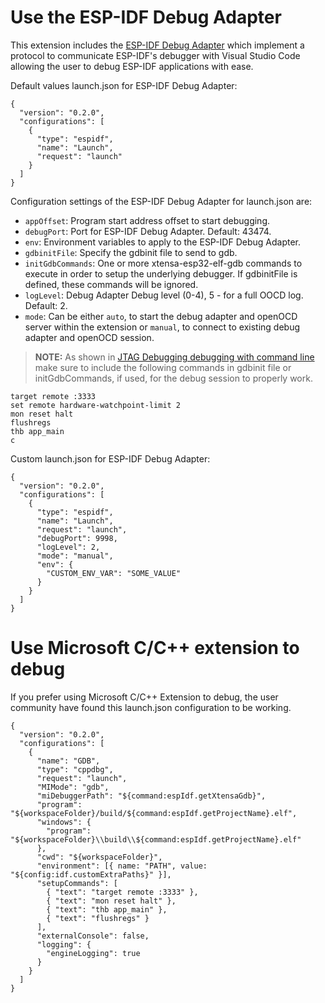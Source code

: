 # Use the ESP-IDF Debug Adapter

This extension includes the [ESP-IDF Debug Adapter](https://github.com/espressif/esp-debug-adapter) which implement a protocol to communicate ESP-IDF's debugger with Visual Studio Code allowing the user to debug ESP-IDF applications with ease.

Default values launch.json for ESP-IDF Debug Adapter:

```
{
  "version": "0.2.0",
  "configurations": [
    {
      "type": "espidf",
      "name": "Launch",
      "request": "launch"
    }
  ]
}
```

Configuration settings of the ESP-IDF Debug Adapter for launch.json are:

- `appOffset`: Program start address offset to start debugging.
- `debugPort`: Port for ESP-IDF Debug Adapter. Default: 43474.
- `env`: Environment variables to apply to the ESP-IDF Debug Adapter.
- `gdbinitFile`: Specify the gdbinit file to send to gdb.
- `initGdbCommands`: One or more xtensa-esp32-elf-gdb commands to execute in order to setup the underlying debugger. If gdbinitFile is defined, these commands will be ignored.
- `logLevel`: Debug Adapter Debug level (0-4), 5 - for a full OOCD log. Default: 2.
- `mode`: Can be either `auto`, to start the debug adapter and openOCD server within the extension or `manual`, to connect to existing debug adapter and openOCD session.

> **NOTE:** As shown in [JTAG Debugging debugging with command line](https://docs.espressif.com/projects/esp-idf/en/latest/esp32/api-guides/jtag-debugging/using-debugger.html#command-line) make sure to include the following commands in gdbinit file or initGdbCommands, if used, for the debug session to properly work.

```
target remote :3333
set remote hardware-watchpoint-limit 2
mon reset halt
flushregs
thb app_main
c
```

Custom launch.json for ESP-IDF Debug Adapter:

```
{
  "version": "0.2.0",
  "configurations": [
    {
      "type": "espidf",
      "name": "Launch",
      "request": "launch",
      "debugPort": 9998,
      "logLevel": 2,
      "mode": "manual",
      "env": {
        "CUSTOM_ENV_VAR": "SOME_VALUE"
      }
    }
  ]
}
```

# Use Microsoft C/C++ extension to debug

If you prefer using Microsoft C/C++ Extension to debug, the user community have found this launch.json configuration to be working.

```
{
  "version": "0.2.0",
  "configurations": [
    {
      "name": "GDB",
      "type": "cppdbg",
      "request": "launch",
      "MIMode": "gdb",
      "miDebuggerPath": "${command:espIdf.getXtensaGdb}",
      "program": "${workspaceFolder}/build/${command:espIdf.getProjectName}.elf",
      "windows": {
        "program": "${workspaceFolder}\\build\\${command:espIdf.getProjectName}.elf"
      },
      "cwd": "${workspaceFolder}",
      "environment": [{ name: "PATH", value: "${config:idf.customExtraPaths}" }],
      "setupCommands": [
        { "text": "target remote :3333" },
        { "text": "mon reset halt" },
        { "text": "thb app_main" },
        { "text": "flushregs" }
      ],
      "externalConsole": false,
      "logging": {
        "engineLogging": true
      }
    }
  ]
}
```
